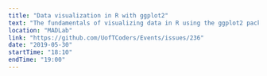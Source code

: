 ```yaml
---
title: "Data visualization in R with ggplot2"
text: "The fundamentals of visualizing data in R using the ggplot2 package."
location: "MADLab"
link: "https://github.com/UofTCoders/Events/issues/236"
date: "2019-05-30"
startTime: "18:10"
endTime: "19:00"
---
```

